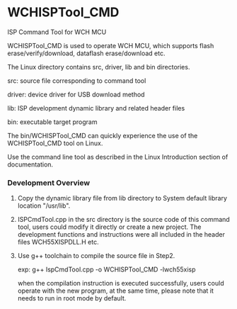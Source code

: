 # WCHISPTool_CMD 
ISP Command Tool for WCH MCU

WCHISPTool_CMD is used to operate WCH MCU, which supports flash erase/verify/download, dataflash erase/download etc.

The Linux directory contains src, driver, lib and bin directories.

src: source file corresponding to command tool

driver: device driver for USB download method

lib: ISP development dynamic library and related header files

bin: executable target program

The bin/WCHISPTool_CMD can quickly experience the use of the WCHISPTool_CMD tool on Linux.

Use the command line tool as described in the Linux Introduction section of documentation.



### Development Overview

1. Copy the dynamic library file from lib directory to System default library location "/usr/lib".

2. ISPCmdTool.cpp in the src directory is the source code of this command tool, users could modify it directly or create a new project. The development functions and instructions were all included in the header files WCH55XISPDLL.H etc. 

3. Use g++ toolchain to compile the source file in Step2.

   exp: g++ IspCmdTool.cpp -o WCHISPTool_CMD -lwch55xisp

   when the compilation instruction is executed successfully, users could operate with the new program, at the same time, please note that it needs to run in root mode by default.

